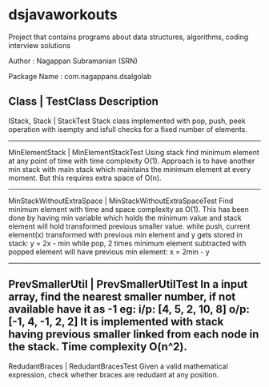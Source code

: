 ﻿# dsjavaworkouts
Project that contains programs about data structures, algorithms, coding interview solutions

Author : Nagappan Subramanian (SRN)

Package Name : com.nagappans.dsalgolab

Class                           | TestClass
    Description
---------------------------------------------------------------
IStack, Stack                   | StackTest
    Stack class implemented with pop, push, peek operation with isempty and isfull checks for a fixed number of elements.

---------------------------------------------------------------
MinElementStack                 | MinElementStackTest
    Using stack find minimum element at any point of time with time complexity O(1). Approach is to have another min stack with main stack
    which maintains the minimum element at every moment. But this requires extra space of O(n).

---------------------------------------------------------------
MinStackWithoutExtraSpace       | MinStackWithoutExtraSpaceTest
    Find minimum element with time and space complexity as O(1). This has been done by having min variable which holds
    the minimum value and stack element will hold transformed previous smaller value.
    while push, current element(x) transformed with previous min element and y gets stored in stack: y = 2x - min
    while pop, 2 times minimum element subtracted with popped element will have previous min element:    x = 2min - y

------------------------------------------------------------------
PrevSmallerUtil                 | PrevSmallerUtilTest
    In a input array, find the nearest smaller number, if not available have it as -1
        eg: i/p: [4, 5, 2, 10, 8]
            o/p: [-1, 4, -1, 2, 2]
    It is implemented with stack having previous smaller linked from each node in the stack. Time complexity O(n^2).
------------------------------------------------------------------
RedudantBraces                  | RedudantBracesTest
    Given a valid mathematical expression, check whether braces are redudant at any position.

